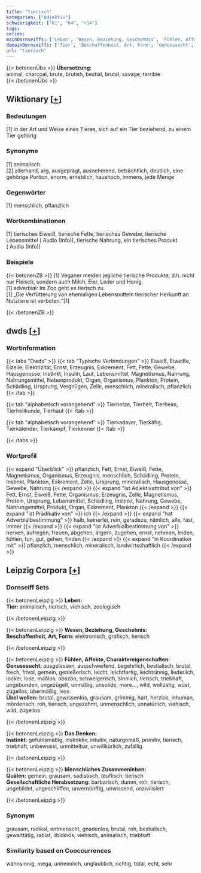 ```yaml
---
title: "tierisch"
kategorien: ["Adjektiv"]
schwierigkeit: ["k1", "h4", "r14"]
tags:
series:
mainDornseiffs: ['Leben', 'Wesen, Beziehung, Geschehnis', 'Fühlen, Affekte, Charaktereigenschaften', 'Das Denken', 'Menschliches Zusammenleben']
domainDornseiffs: ['Tier', 'Beschaffenheit, Art, Form', 'Genusssucht', 'Übel wollen', 'Instinkt', 'Quälen', 'Gesellschaftliche Herabsetzung']
url: "tierisch"
---
```


{{< betonenÜbs >}}
**Übersetzung:**  
animal, charcoal, brute, brutish, bestial, brutal, savage, terrible  
{{< /betonenÜbs >}}

## Wiktionary [[+](https://de.wiktionary.org/wiki/tierisch)]

### Bedeutungen
[1] in der Art und Weise eines Tieres, sich auf ein Tier beziehend, zu einem Tier gehörig  

### Synonyme
[1] animalisch  
[2] allerhand, arg, ausgeprägt, ausnehmend, beträchtlich, deutlich, eine gehörige Portion, enorm, erheblich, haushoch, immens, jede Menge  

### Gegenwörter
[1] menschlich, pflanzlich  

### Wortkombinationen
[1] tierisches Eiweiß, tierische Fette, tierisches Gewebe, tierische Lebensmittel ( Audio (Info)), tierische Nahrung, ein tierisches Produkt ( Audio (Info))  

### Beispiele
{{< betonenZB >}}
[1] Veganer meiden jegliche tierische Produkte, d.h. nicht nur Fleisch, sondern auch Milch, Eier, Leder und Honig.  
[1] adverbial: Im Zoo geht es tierisch zu.  
[1] „Die Verfütterung von ehemaligen Lebensmitteln tierischer Herkunft an Nutztiere ist verboten.“[1]  

{{< /betonenZB >}}


## dwds [[+](https://www.dwds.de/wb/tierisch)]

### Wortinformation
{{< tabs "Dwds" >}}
{{< tab "Typische Verbindungen" >}}
Eiweiß, Eiweiße, Eizelle, Elektrizität, Ernst, Erzeugnis, Exkrement, Fett, Fette, Gewebe, Hausgenosse, Instinkt, Insulin, Laut, Lebensmittel, Magnetismus, Nahrung, Nahrungsmittel, Nebenprodukt, Organ, Organismus, Plankton, Protein, Schädling, Ursprung, Vergnügen, Zelle, menschlich, mineralisch, pflanzlich
{{< /tab >}}

{{< tab "alphabetisch vorangehend" >}}
Tierhetze, Tierheit, Tierheim, Tierheilkunde, Tierhaut
{{< /tab >}}

{{< tab "alphabetisch vorangehend" >}}
Tierkadaver, Tierkäfig, Tierkalender, Tierkampf, Tierkenner
{{< /tab >}}

{{< /tabs >}}

### Wortprofil
{{< expand "Überblick" >}} pflanzlich, Fett, Ernst, Eiweiß, Fette, Magnetismus, Organismus, Erzeugnis, menschlich, Schädling, Protein, Instinkt, Plankton, Exkrement, Zelle, Ursprung, mineralisch, Hausgenosse, Gewebe, Nahrung {{< /expand >}}
{{< expand "ist Adjektivattribut von" >}} Fett, Ernst, Eiweiß, Fette, Organismus, Erzeugnis, Zelle, Magnetismus, Protein, Ursprung, Lebensmittel, Schädling, Instinkt, Nahrung, Gewebe, Nahrungsmittel, Produkt, Organ, Exkrement, Plankton {{< /expand >}}
{{< expand "ist Prädikativ von" >}} ich {{< /expand >}}
{{< expand "hat Adverbialbestimmung" >}} halb, keinerlei, rein, geradezu, nämlich, alle, fast, immer {{< /expand >}}
{{< expand "ist Adverbialbestimmung von" >}} nerven, aufregen, freuen, abgehen, ärgern, zugehen, ernst, nehmen, leiden, fühlen, tun, gut, gehen, finden {{< /expand >}}
{{< expand "in Koordination mit" >}} pflanzlich, menschlich, mineralisch, landwirtschaftlich {{< /expand >}}

## Leipzig Corpora [[+](https://corpora.uni-leipzig.de/en/res?word=tierisch&corpusId=deu_newscrawl-public_2018)]

### Dornseiff Sets
{{< betonenLeipzig >}}
**Leben:**  
**Tier:** animalisch, tierisch, viehisch, zoologisch  

{{< /betonenLeipzig >}}


{{< betonenLeipzig >}}
**Wesen, Beziehung, Geschehnis:**  
**Beschaffenheit, Art, Form:** elektronisch, grafisch, tierisch  

{{< /betonenLeipzig >}}


{{< betonenLeipzig >}}
**Fühlen, Affekte, Charaktereigenschaften:**  
**Genusssucht:** ausgelassen, ausschweifend, begehrlich, bestialisch, brutal, frech, frivol, gemein, genießerisch, leicht, leichtfertig, leichtsinnig, liederlich, locker, lose, maßlos, obszön, schwelgerisch, sinnlich, tierisch, triebhaft, ungebunden, ungezügelt, unmäßig, unsolide, more..., wild, wollüstig, wüst, zügellos, übermäßig, less  
**Übel wollen:** brutal, gewissenlos, grausam, grimmig, hart, herzlos, inhuman, mörderisch, roh, tierisch, ungezähmt, unmenschlich, unnatürlich, viehisch, wild, zügellos  

{{< /betonenLeipzig >}}


{{< betonenLeipzig >}}
**Das Denken:**  
**Instinkt:** gefühlsmäßig, instinktiv, intuitiv, naturgemäß, primitiv, tierisch, triebhaft, unbewusst, unmittelbar, unwillkürlich, zufällig  

{{< /betonenLeipzig >}}


{{< betonenLeipzig >}}
**Menschliches Zusammenleben:**  
**Quälen:** gemein, grausam, sadistisch, teuflisch, tierisch  
**Gesellschaftliche Herabsetzung:** barbarisch, dumm, roh, tierisch, ungebildet, ungeschliffen, unvernünftig, unwissend, unzivilisiert  

{{< /betonenLeipzig >}}

### Synonym
grausam, radikal, entmenscht, gnadenlos, brutal, roh, bestialisch, gewalttätig, rabiat, libidinös, viehisch, animalisch, triebhaft


### Similarity based on Cooccurrences
wahnsinnig, mega, unheimlich, unglaublich, richtig, total, echt, sehr

